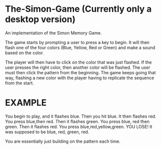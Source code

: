 # The-Simon-Game (Currently only a desktop version)
An implementation of the Simon Memory Game.

The game starts by prompting a user to press a key to begin.
It will then flash one of the four colors (Blue, Yellow, Red or Green) and make a sound based on the color.

The player will then have to click on the color that was just flashed. If the user presses the right color, then another color will be flashed. The user must then click the pattern from the beginning. The game keeps going that way, flashing a new color with the player having to replicate the sequence from the start.

# EXAMPLE 

You begin to play, and it flashes blue. 
Then you hit blue. 
It then flashes red. 
You press blue,then red. 
Then it flashes green.
You press blue, red then green.
Then it flashes red.
You press blue,red,yellow,green.
YOU LOSE! It was supposed to be blue, red, green, red.

You are essentially just building on the pattern each time.
